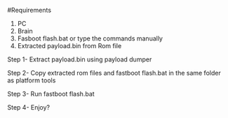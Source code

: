 #Requirements
 1. PC
 2. Brain
 3. Fasboot flash.bat or type the commands manually
 4. Extracted payload.bin from Rom file

 Step 1- Extract payload.bin using payload dumper

 Step 2- Copy extracted rom files and fastboot flash.bat in the same folder as platform tools

 Step 3- Run fastboot flash.bat

 Step 4- Enjoy?
